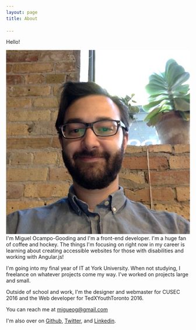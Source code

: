 ```yaml
---
layout: page
title: About

---
```


Hello!

<img src="/img/miggy.jpg"/>
I'm Miguel Ocampo-Gooding and I'm a front-end developer. I'm a huge fan of coffee and hockey. The things I'm focusing on right now in my career is learning about creating accessible websites for those with disabilities and working with Angular.js!

I'm going into my final year of IT at York University. When not studying, I freelance on whatever projects come my way. I've worked on projects large and small.

Outside of school and work, I'm the designer and webmaster for CUSEC 2016 and the Web developer for TedXYouthToronto 2016. 

You can reach me at migueog@gmail.com

I'm also over on <a href="https://github.com/migueog">Github</a>, <a href="https://twitter.com/migue_og">Twitter</a>, and <a href="https://ca.linkedin.com/in/miguel-ocampo-gooding-31222817">Linkedin</a>.
